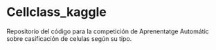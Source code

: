 # Cellclass_kaggle
Repositorio del código para la competición de Aprenentatge Automátic sobre casificación de celulas según su tipo.
